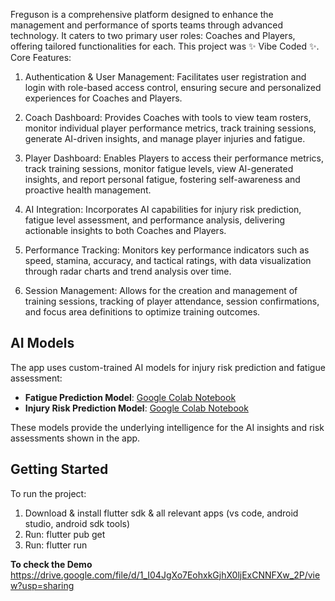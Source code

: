 Freguson is a comprehensive platform designed to enhance the management and performance of sports teams through advanced technology. It caters to two primary user roles: Coaches and Players, offering tailored functionalities for each.​
This project was ✨ Vibe Coded ✨.
Core Features:

1. Authentication & User Management: Facilitates user registration and login with role-based access control, ensuring secure and personalized experiences for Coaches and Players.​

2. Coach Dashboard: Provides Coaches with tools to view team rosters, monitor individual player performance metrics, track training sessions, generate AI-driven insights, and manage player injuries and fatigue.​

3. Player Dashboard: Enables Players to access their performance metrics, track training sessions, monitor fatigue levels, view AI-generated insights, and report personal fatigue, fostering self-awareness and proactive health management.​

4. AI Integration: Incorporates AI capabilities for injury risk prediction, fatigue level assessment, and performance analysis, delivering actionable insights to both Coaches and Players.​

5. Performance Tracking: Monitors key performance indicators such as speed, stamina, accuracy, and tactical ratings, with data visualization through radar charts and trend analysis over time.​

6. Session Management: Allows for the creation and management of training sessions, tracking of player attendance, session confirmations, and focus area definitions to optimize training outcomes.

## AI Models

The app uses custom-trained AI models for injury risk prediction and fatigue assessment:

- **Fatigue Prediction Model**: [Google Colab Notebook](https://colab.research.google.com/drive/1T7PRnqKypQA2D1axY5GHappG0SVoPIUk?usp=sharing)
- **Injury Risk Prediction Model**: [Google Colab Notebook](https://colab.research.google.com/drive/1ZK9g-afMaM8ryim5TeSr3c1MIWi49sT1?usp=sharing)

These models provide the underlying intelligence for the AI insights and risk assessments shown in the app.

## Getting Started

To run the project:
1. Download & install flutter sdk & all relevant apps (vs code, android studio, android sdk tools)
2. Run: flutter pub get
3. Run: flutter run


**To check the Demo**
https://drive.google.com/file/d/1_I04JgXo7EohxkGjhX0ljExCNNFXw_2P/view?usp=sharing
